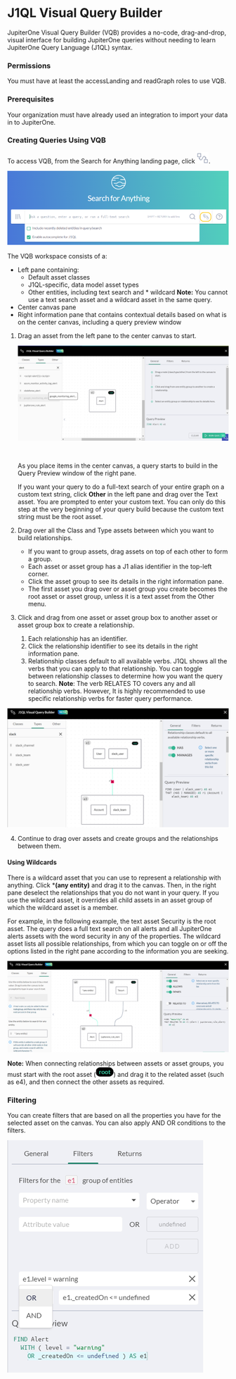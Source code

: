 # J1QL Visual Query Builder



JupiterOne Visual Query Builder (VQB) provides a no-code, drag-and-drop, visual interface for building JupiterOne queries without needing to learn JupiterOne Query Language (J1QL) syntax.

### Permissions

You must have at least the accessLanding and readGraph roles to use VQB.

### Prerequisites

Your organization must have already used an integration to import your data in to JupiterOne.

### Creating Queries Using VQB

To access VQB, from the Search for Anything landing page, click ![](../assets/icons/vqb-button.png).

![](../assets/vqb-access.png)

The VQB workspace consists of a:

- Left pane containing:
  - Default asset classes
  - J1QL-specific, data model asset types
  - Other entities, including text search and * wildcard 
    **Note:** You cannot use a text search asset and a wildcard asset in the same query.
- Center canvas pane
- Right information pane that contains contextual details based on what is on the center canvas, including a query preview window



1. Drag an asset from the left pane to the center canvas to start.

   ![Drag assets from left to right](../assets/vqb-drag-asset.png)

   ​

   As you place items in the center canvas, a query starts to build in the Query Preview window of the right pane. 

   If you want your query to do a full-text search of your entire graph on a custom text string, click **Other** in the left pane and drag over the Text asset. You are prompted to enter your custom text. You can only do this step at the very beginning of your query build because the custom text string must be the root asset.
   ​

2. Drag over all the Class and Type assets between which you want to build relationships.

   - If you want to group assets, drag assets on top of each other to form a group. 
   - Each asset or asset group has a J1 alias identifier in the top-left corner. 
   - Click the asset group to see its details in the right information pane. 
   - The first asset you drag over or asset group you create becomes the root asset or asset group, unless it is a text asset from the Other menu.

3. Click and drag from one asset or asset group box to another asset or asset group box to create a relationship. 

   1. Each relationship has an identifier. 
   2. Click the relationship identifier to see its details in the right information pane.
   3. Relationship classes default to all available verbs. J1QL shows all the verbs that you can apply to that relationship. You can toggle between relationship classes to determine how you want the query to search.
       **Note**: The verb RELATES TO covers any and all relationship verbs. However, It is highly recommended to use specific relationship verbs for faster query performance.


![](../assets/vqb-relationship.png)

4. Continue to drag over assets and create groups and the relationships between them.

#### Using Wildcards

There is a wildcard asset that you can use to represent a relationship with anything. Click ***(any entity)** and drag it to the canvas. Then, in the right pane deselect the relationships that you do not want in your query. If you use the wildcard asset, it overrides all child assets in an asset group of which the wildcard asset is a member.

For example, in the following example, the text asset Security is the root asset. The query does a full text search on all alerts and all JupiterOne alerts assets with the word security in any of the properties. The wildcard asset lists all possible relationships, from which you can toggle on or off the options listed in the right pane according to the information you are seeking.

![](../assets/vqb-wildcard.png)

**Note:** When connecting relationships between assets or asset groups, you must start with the root asset
(![root](../assets/icons/root.png)) and drag it to the related asset (such as e4), and then connect the other assets as required.

### Filtering

You can create filters that are based on all the properties you have for the selected asset on the canvas. You can also apply AND OR conditions to the filters.

![](../assets/vbq-filters.png)



 